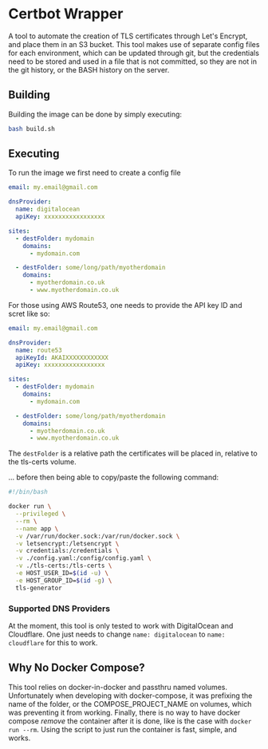 Certbot Wrapper
===============

A tool to automate the creation of TLS certificates through Let's Encrypt, and place them in an S3
bucket. This tool makes use of separate config files for each environment, which can be updated 
through git, but the credentials need to be stored and used in a file that is not committed, so they
are not in the git history, or the BASH history on the server.



## Building
Building the image can be done by simply executing:

```bash
bash build.sh
```

## Executing
To run the image we first need to create a config file

```yaml
email: my.email@gmail.com

dnsProvider:
  name: digitalocean
  apiKey: xxxxxxxxxxxxxxxxx

sites:
  - destFolder: mydomain
    domains:
      - mydomain.com

  - destFolder: some/long/path/myotherdomain
    domains:
      - myotherdomain.co.uk
      - www.myotherdomain.co.uk
```

For those using AWS Route53, one needs to provide the API key ID and scret like so:

```yaml
email: my.email@gmail.com

dnsProvider:
  name: route53
  apiKeyId: AKAIXXXXXXXXXXXX
  apiKey: xxxxxxxxxxxxxxxxx

sites:
  - destFolder: mydomain
    domains:
      - mydomain.com

  - destFolder: some/long/path/myotherdomain
    domains:
      - myotherdomain.co.uk
      - www.myotherdomain.co.uk
```

The `destFolder` is a relative path the certificates will be placed in, relative to the tls-certs
volume.

... before then being able to copy/paste the following command:

```bash
#!/bin/bash

docker run \
  --privileged \
  --rm \
  --name app \
  -v /var/run/docker.sock:/var/run/docker.sock \
  -v letsencrypt:/letsencrypt \
  -v credentials:/credentials \
  -v ./config.yaml:/config/config.yaml \
  -v ./tls-certs:/tls-certs \
  -e HOST_USER_ID=$(id -u) \
  -e HOST_GROUP_ID=$(id -g) \
  tls-generator
```

### Supported DNS Providers
At the moment, this tool is only tested to work with DigitalOcean and Cloudflare. One just needs
to change `name: digitalocean` to `name: cloudflare` for this to work.


## Why No Docker Compose?
This tool relies on docker-in-docker and passthru named volumes. Unfortunately when 
developing with docker-compose, it was prefixing the name of the folder, or the COMPOSE_PROJECT_NAME
on volumes, which was preventing it from working. Finally, there is no way to have docker compose 
*remove* the container after it is done, like is the case with `docker run --rm`. Using the script 
to just run the container is fast, simple, and works.
